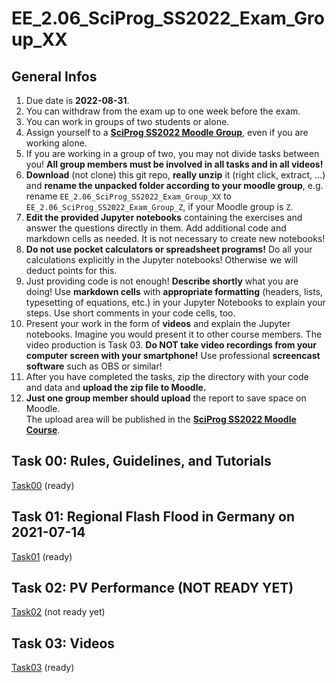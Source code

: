 # EE_2.06_SciProg_SS2022_Exam_Group_XX

## General Infos

1. Due date is **2022-08-31**.
1. You can withdraw from the exam up to one week before the exam.
1. You can work in groups of two students or alone.
1. Assign yourself to a [**SciProg SS2022 Moodle Group**](https://moodle.hochschule-rhein-waal.de/mod/choicegroup/view.php?id=367938), even if you are working alone.
1. If you are working in a group of two, you may not divide tasks between you! **All group members must be involved in all tasks and in all videos!** 
1. **Download** (not clone) this git repo, **really unzip** it (right click, extract, ...) and **rename the unpacked folder according to your moodle group**, e.g. rename `EE_2.06_SciProg_SS2022_Exam_Group_XX` to `EE_2.06_SciProg_SS2022_Exam_Group_Z`, if your Moodle group is `Z`. 
1. **Edit the provided Jupyter notebooks** containing the exercises and answer the questions directly in them. Add additional code and markdown cells as needed. It is not necessary to create new notebooks!
1. **Do not use pocket calculators or spreadsheet programs!** Do all your calculations explicitly in the Jupyter notebooks! Otherwise we will deduct points for this. 
1. Just providing code is not enough! **Describe shortly** what you are doing! Use **markdown cells** with **appropriate formatting** (headers, lists, typesetting of equations, etc.) in your Jupyter Notebooks to explain your steps. Use short comments in your code cells, too.
1. Present your work in the form of **videos** and explain the Jupyter notebooks. Imagine you would present it to other course members. The video production is Task 03. **Do NOT take video recordings from your computer screen with your smartphone!** Use professional **screencast software** such as OBS or similar!
1. After you have completed the tasks, zip the directory with your code and data and **upload the zip file to Moodle.**
1. **Just one group member should upload** the report to save space on Moodle. 
<br>The upload area will be published in the [**SciProg SS2022 Moodle Course**](https://moodle.hochschule-rhein-waal.de/course/view.php?id=15216).

## Task 00: Rules, Guidelines, and Tutorials

[Task00](Task00/README.md) (ready)


## Task 01: Regional Flash Flood in Germany on 2021-07-14

[Task01](Task01/README.md) (ready)

## Task 02: PV Performance (NOT READY YET)

[Task02](Task02/README.md) (not ready yet)

## Task 03: Videos

[Task03](Task03/README.md) (ready)

